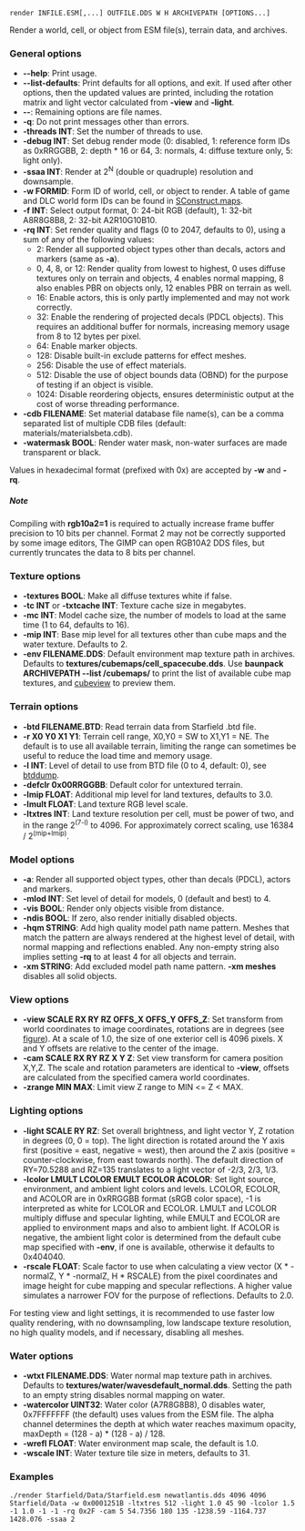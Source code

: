     render INFILE.ESM[,...] OUTFILE.DDS W H ARCHIVEPATH [OPTIONS...]

Render a world, cell, or object from ESM file(s), terrain data, and archives.

### General options

* **--help**: Print usage.
* **--list-defaults**: Print defaults for all options, and exit. If used after other options, then the updated values are printed, including the rotation matrix and light vector calculated from **-view** and **-light**.
* **--**: Remaining options are file names.
* **-q**: Do not print messages other than errors.
* **-threads INT**: Set the number of threads to use.
* **-debug INT**: Set debug render mode (0: disabled, 1: reference form IDs as 0xRRGGBB, 2: depth \* 16 or 64, 3: normals, 4: diffuse texture only, 5: light only).
* **-ssaa INT**: Render at 2<sup>N</sup> (double or quadruple) resolution and downsample.
* **-w FORMID**: Form ID of world, cell, or object to render. A table of game and DLC world form IDs can be found in [SConstruct.maps](../SConstruct.maps).
* **-f INT**: Select output format, 0: 24-bit RGB (default), 1: 32-bit A8R8G8B8, 2: 32-bit A2R10G10B10.
* **-rq INT**: Set render quality and flags (0 to 2047, defaults to 0), using a sum of any of the following values:
  * 2: Render all supported object types other than decals, actors and markers (same as **-a**).
  * 0, 4, 8, or 12: Render quality from lowest to highest, 0 uses diffuse textures only on terrain and objects, 4 enables normal mapping, 8 also enables PBR on objects only, 12 enables PBR on terrain as well.
  * 16: Enable actors, this is only partly implemented and may not work correctly.
  * 32: Enable the rendering of projected decals (PDCL objects). This requires an additional buffer for normals, increasing memory usage from 8 to 12 bytes per pixel.
  * 64: Enable marker objects.
  * 128: Disable built-in exclude patterns for effect meshes.
  * 256: Disable the use of effect materials.
  * 512: Disable the use of object bounds data (OBND) for the purpose of testing if an object is visible.
  * 1024: Disable reordering objects, ensures deterministic output at the cost of worse threading performance.
* **-cdb FILENAME**: Set material database file name(s), can be a comma separated list of multiple CDB files (default: materials/materialsbeta.cdb).
* **-watermask BOOL**: Render water mask, non-water surfaces are made transparent or black.

Values in hexadecimal format (prefixed with 0x) are accepted by **-w** and **-rq**.

##### Note

Compiling with **rgb10a2=1** is required to actually increase frame buffer precision to 10 bits per channel. Format 2 may not be correctly supported by some image editors, The GIMP can open RGB10A2 DDS files, but currently truncates the data to 8 bits per channel.

### Texture options

* **-textures BOOL**: Make all diffuse textures white if false.
* **-tc INT** or **-txtcache INT**: Texture cache size in megabytes.
* **-mc INT**: Model cache size, the number of models to load at the same time (1 to 64, defaults to 16).
* **-mip INT**: Base mip level for all textures other than cube maps and the water texture. Defaults to 2.
* **-env FILENAME.DDS**: Default environment map texture path in archives. Defaults to **textures/cubemaps/cell_spacecube.dds**. Use **baunpack ARCHIVEPATH --list /cubemaps/** to print the list of available cube map textures, and [cubeview](cubeview.md) to preview them.

### Terrain options

* **-btd FILENAME.BTD**: Read terrain data from Starfield .btd file.
* **-r X0 Y0 X1 Y1**: Terrain cell range, X0,Y0 = SW to X1,Y1 = NE. The default is to use all available terrain, limiting the range can sometimes be useful to reduce the load time and memory usage.
* **-l INT**: Level of detail to use from BTD file (0 to 4, default: 0), see [btddump](btddump.md).
* **-defclr 0x00RRGGBB**: Default color for untextured terrain.
* **-lmip FLOAT**: Additional mip level for land textures, defaults to 3.0.
* **-lmult FLOAT**: Land texture RGB level scale.
* **-ltxtres INT**: Land texture resolution per cell, must be power of two, and in the range 2<sup>(7-l)</sup> to 4096. For approximately correct scaling, use 16384 / 2<sup>(mip+lmip)</sup>.

### Model options

* **-a**: Render all supported object types, other than decals (PDCL), actors and markers.
* **-mlod INT**: Set level of detail for models, 0 (default and best) to 4.
* **-vis BOOL**: Render only objects visible from distance.
* **-ndis BOOL**: If zero, also render initially disabled objects.
* **-hqm STRING**: Add high quality model path name pattern. Meshes that match the pattern are always rendered at the highest level of detail, with normal mapping and reflections enabled. Any non-empty string also implies setting **-rq** to at least 4 for all objects and terrain.
* **-xm STRING**: Add excluded model path name pattern. **-xm meshes** disables all solid objects.

### View options

* **-view SCALE RX RY RZ OFFS_X OFFS_Y OFFS_Z**: Set transform from world coordinates to image coordinates, rotations are in degrees (see [figure](view.png)). At a scale of 1.0, the size of one exterior cell is 4096 pixels. X and Y offsets are relative to the center of the image.
* **-cam SCALE RX RY RZ X Y Z**: Set view transform for camera position X,Y,Z. The scale and rotation parameters are identical to **-view**, offsets are calculated from the specified camera world coordinates.
* **-zrange MIN MAX**: Limit view Z range to MIN <= Z < MAX.

### Lighting options

* **-light SCALE RY RZ**: Set overall brightness, and light vector Y, Z rotation in degrees (0, 0 = top). The light direction is rotated around the Y axis first (positive = east, negative = west), then around the Z axis (positive = counter-clockwise, from east towards north). The default direction of RY=70.5288 and RZ=135 translates to a light vector of -2/3, 2/3, 1/3.
* **-lcolor LMULT LCOLOR EMULT ECOLOR ACOLOR**: Set light source, environment, and ambient light colors and levels. LCOLOR, ECOLOR, and ACOLOR are in 0xRRGGBB format (sRGB color space), -1 is interpreted as white for LCOLOR and ECOLOR. LMULT and LCOLOR multiply diffuse and specular lighting, while EMULT and ECOLOR are applied to environment maps and also to ambient light. If ACOLOR is negative, the ambient light color is determined from the default cube map specified with **-env**, if one is available, otherwise it defaults to 0x404040.
* **-rscale FLOAT**: Scale factor to use when calculating a view vector (X \* -normalZ, Y \* -normalZ, H \* RSCALE) from the pixel coordinates and image height for cube mapping and specular reflections. A higher value simulates a narrower FOV for the purpose of reflections. Defaults to 2.0.

For testing view and light settings, it is recommended to use faster low quality rendering, with no downsampling, low landscape texture resolution, no high quality models, and if necessary, disabling all meshes.

### Water options

* **-wtxt FILENAME.DDS**: Water normal map texture path in archives. Defaults to **textures/water/wavesdefault_normal.dds**. Setting the path to an empty string disables normal mapping on water.
* **-watercolor UINT32**: Water color (A7R8G8B8), 0 disables water, 0x7FFFFFFF (the default) uses values from the ESM file. The alpha channel determines the depth at which water reaches maximum opacity, maxDepth = (128 - a) \* (128 - a) / 128.
* **-wrefl FLOAT**: Water environment map scale, the default is 1.0.
* **-wscale INT**: Water texture tile size in meters, defaults to 31.

### Examples

    ./render Starfield/Data/Starfield.esm newatlantis.dds 4096 4096 Starfield/Data -w 0x0001251B -ltxtres 512 -light 1.0 45 90 -lcolor 1.5 -1 1.0 -1 -1 -rq 0x2F -cam 5 54.7356 180 135 -1238.59 -1164.737 1428.076 -ssaa 2

